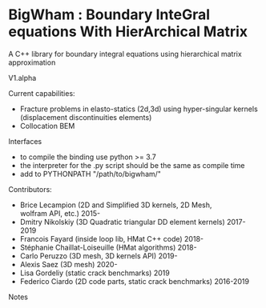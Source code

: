 #  BigWham : Boundary InteGral equations With HierArchical Matrix


A C++ library for boundary integral equations using hierarchical matrix approximation


V1.alpha  

Current capabilities: 

- Fracture problems in elasto-statics (2d,3d) using hyper-singular kernels (displacement discontinuities elements)
- Collocation BEM

Interfaces
<python>
 -  to compile the binding use python >= 3.7                                      
 -  the interpreter for the .py script should be the same as compile time
 -  add to PYTHONPATH  "/path/to/bigwham/" 

Contributors:
- Brice Lecampion (2D and Simplified 3D kernels, 2D Mesh,  
wolfram API, etc.)  2015-
- Dmitry Nikolskiy (3D Quadratic triangular DD element kernels) 2017-2019
- Francois Fayard  (inside loop lib, HMat C++ code) 2018-
- Stéphanie Chaillat-Loiseuille (HMat algorithms) 2018-
- Carlo Peruzzo (3D mesh, 3D kernels API) 2019-
- Alexis Saez (3D mesh) 2020-
- Lisa Gordeliy (static crack benchmarks)  2019
- Federico Ciardo (2D code parts, static crack benchmarks) 2016-2019


Notes
 
 
